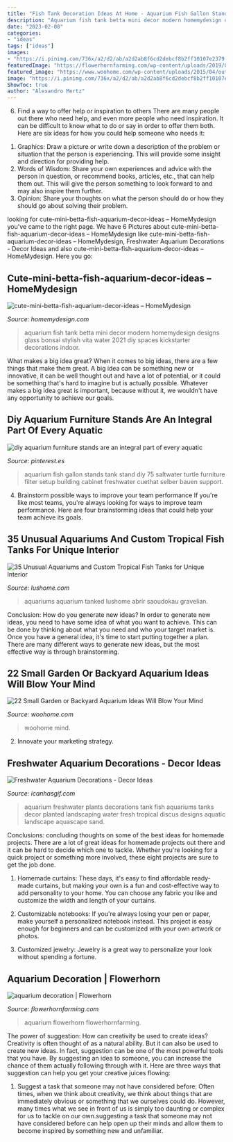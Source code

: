 ```yaml
---
title: "Fish Tank Decoration Ideas At Home - Aquarium Fish Gallon Stands Tank Stand Diy 75 Saltwater Turtle Furniture Filter Setup Building Cabinet Freshwater Cuethat Selber Bauen Support"
description: "Aquarium fish tank betta mini decor modern homemydesign designs glass bonsai stylish vita water 2021 diy spaces kickstarter decorations indoor"
date: "2023-02-08"
categories:
- "ideas"
tags: ["ideas"]
images:
- "https://i.pinimg.com/736x/a2/d2/ab/a2d2ab8f6cd2debcf8b2ff10107e2379--diy-aquarium-stand-aquarium-design.jpg"
featuredImage: "https://flowerhornfarming.com/wp-content/uploads/2019/02/aquarium-decoration.jpg"
featured_image: "https://www.woohome.com/wp-content/uploads/2015/04/outdoor-fish-tank-pond-woohome-2.jpg"
image: "https://i.pinimg.com/736x/a2/d2/ab/a2d2ab8f6cd2debcf8b2ff10107e2379--diy-aquarium-stand-aquarium-design.jpg"
ShowToc: true
author: "Alexandro Mertz"
---
```



6) Find a way to offer help or inspiration to others
There are many people out there who need help, and even more people who need inspiration. It can be difficult to know what to do or say in order to offer them both. Here are six ideas for how you could help someone who needs it: 
1. Graphics: Draw a picture or write down a description of the problem or situation that the person is experiencing. This will provide some insight and direction for providing help. 
2. Words of Wisdom: Share your own experiences and advice with the person in question, or recommend books, articles, etc., that can help them out. This will give the person something to look forward to and may also inspire them further. 
3. Opinion: Share your thoughts on what the person should do or how they should go about solving their problem.

	

		
looking for cute-mini-betta-fish-aquarium-decor-ideas – HomeMydesign you've came to the right page. We have 6 Pictures about cute-mini-betta-fish-aquarium-decor-ideas – HomeMydesign like cute-mini-betta-fish-aquarium-decor-ideas – HomeMydesign, Freshwater Aquarium Decorations - Decor Ideas and also cute-mini-betta-fish-aquarium-decor-ideas – HomeMydesign. Here you go:
		
    
## Cute-mini-betta-fish-aquarium-decor-ideas – HomeMydesign

<img loading=lazy src="https://homemydesign.com/wp-content/uploads/2019/07/cute-mini-betta-fish-aquarium-decor-ideas.jpg" onerror="this.onerror=null;this.src='https://tse3.mm.bing.net/th?id=OIP.cXa4G1Y4HGGsGWJqsKqgHAHaLF&amp;pid=15.1';" alt="cute-mini-betta-fish-aquarium-decor-ideas – HomeMydesign">

_Source: homemydesign.com_

>aquarium fish tank betta mini decor modern homemydesign designs glass bonsai stylish vita water 2021 diy spaces kickstarter decorations indoor. 

	

What makes a big idea great?
When it comes to big ideas, there are a few things that make them great. A big idea can be something new or innovative, it can be well thought out and have a lot of potential, or it could be something that's hard to imagine but is actually possible. Whatever makes a big idea great is important, because without it, we wouldn't have any opportunity to achieve our goals.

    
## Diy Aquarium Furniture Stands Are An Integral Part Of Every Aquatic

<img loading=lazy src="https://i.pinimg.com/736x/a2/d2/ab/a2d2ab8f6cd2debcf8b2ff10107e2379--diy-aquarium-stand-aquarium-design.jpg" onerror="this.onerror=null;this.src='https://tse2.mm.bing.net/th?id=OIP.ZmJvkl_-3p4-YGPVxf-KUQHaJ3&amp;pid=15.1';" alt="diy aquarium furniture stands are an integral part of every aquatic">

_Source: pinterest.es_

>aquarium fish gallon stands tank stand diy 75 saltwater turtle furniture filter setup building cabinet freshwater cuethat selber bauen support. 

	

4. Brainstorm possible ways to improve your team performance
If you're like most teams, you're always looking for ways to improve team performance. Here are four brainstorming ideas that could help your team achieve its goals.

    
## 35 Unusual Aquariums And Custom Tropical Fish Tanks For Unique Interior

<img loading=lazy src="https://www.lushome.com/wp-content/uploads/2013/07/custom-aquariums-fish-tanks-25.jpg" onerror="this.onerror=null;this.src='https://tse3.mm.bing.net/th?id=OIP.201G6_y4JEtnZ0aeqbOpXgAAAA&amp;pid=15.1';" alt="35 Unusual Aquariums and Custom Tropical Fish Tanks for Unique Interior">

_Source: lushome.com_

>aquariums aquarium tanked lushome abrir saoudokau gravelian. 

	

Conclusion: How do you generate new ideas?
In order to generate new ideas, you need to have some idea of what you want to achieve. This can be done by thinking about what you need and who your target market is. Once you have a general idea, it's time to start putting together a plan. There are many different ways to generate new ideas, but the most effective way is through brainstorming.

    
## 22 Small Garden Or Backyard Aquarium Ideas Will Blow Your Mind

<img loading=lazy src="https://www.woohome.com/wp-content/uploads/2015/04/outdoor-fish-tank-pond-woohome-2.jpg" onerror="this.onerror=null;this.src='https://tse3.mm.bing.net/th?id=OIP.1UFPKZYku3Pr2qWJmtlLHAHaM8&amp;pid=15.1';" alt="22 Small Garden or Backyard Aquarium Ideas Will Blow Your Mind">

_Source: woohome.com_

>woohome mind. 

	

2. Innovate your marketing strategy.

    
## Freshwater Aquarium Decorations - Decor Ideas

<img loading=lazy src="https://www.icanhasgif.com/wp-content/uploads/2016/03/Freshwater-Aquarium-Decorations.jpg" onerror="this.onerror=null;this.src='https://tse2.mm.bing.net/th?id=OIP.cBtKfxCO21CL7TKShd-4yAHaE8&amp;pid=15.1';" alt="Freshwater Aquarium Decorations - Decor Ideas">

_Source: icanhasgif.com_

>aquarium freshwater plants decorations tank fish aquariums tanks decor planted landscaping water fresh tropical discus designs aquatic landscape aquascape sand. 

	

Conclusions: concluding thoughts on some of the best ideas for homemade projects.
There are a lot of great ideas for homemade projects out there and it can be hard to decide which one to tackle. Whether you're looking for a quick project or something more involved, these eight projects are sure to get the job done. 
1. Homemade curtains: These days, it's easy to find affordable ready-made curtains, but making your own is a fun and cost-effective way to add personality to your home. You can choose any fabric you like and customize the width and length of your curtains.

2. Customizable notebooks: If you're always losing your pen or paper, make yourself a personalized notebook instead. This project is easy enough for beginners and can be customized with your own artwork or photos.

3. Customized jewelry: Jewelry is a great way to personalize your look without spending a fortune.

    
## Aquarium Decoration | Flowerhorn

<img loading=lazy src="https://flowerhornfarming.com/wp-content/uploads/2019/02/aquarium-decoration.jpg" onerror="this.onerror=null;this.src='https://tse4.mm.bing.net/th?id=OIP.vRNAL89aMkAvmzZGqFwQJgHaE1&amp;pid=15.1';" alt="aquarium decoration | Flowerhorn">

_Source: flowerhornfarming.com_

>aquarium flowerhorn flowerhornfarming. 

	

The power of suggestion: How can creativity be used to create ideas?
Creativity is often thought of as a natural ability. But it can also be used to create new ideas. In fact, suggestion can be one of the most powerful tools that you have. By suggesting an idea to someone, you can increase the chance of them actually following through with it. Here are three ways that suggestion can help you get your creative juices flowing: 
1. Suggest a task that someone may not have considered before: Often times, when we think about creativity, we think about things that are immediately obvious or something that we ourselves could do. However, many times what we see in front of us is simply too daunting or complex for us to tackle on our own.suggesting a task that someone may not have considered before can help open up their minds and allow them to become inspired by something new and unfamiliar. 

